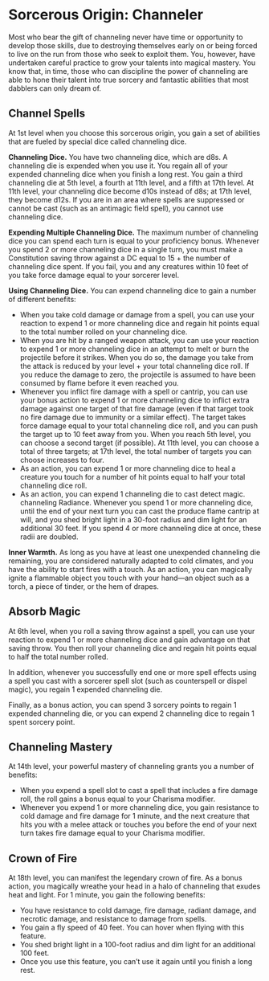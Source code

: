 # Sorcerous Origin: Channeler
Most who bear the gift of channeling never have time or opportunity to develop those skills, due to destroying themselves early on or being forced to live on the run from those who seek to exploit them. You, however, have undertaken careful practice to grow your talents into magical mastery. You know that, in time, those who can discipline the power of channeling are able to hone their talent into true sorcery and fantastic abilities that most dabblers can only dream of.

## Channel Spells
At 1st level when you choose this sorcerous origin, you gain a set of abilities that are fueled by special dice called channeling dice.

**Channeling Dice.** You have two channeling dice, which are d8s. A channeling die is expended when you use it. You regain all of your expended channeling dice when you finish a long rest. You gain a third channeling die at 5th level, a fourth at 11th level, and a fifth at 17th level. At 11th level, your channeling dice become d10s instead of d8s; at 17th level, they become d12s. If you are in an area where spells are suppressed or cannot be cast (such as an antimagic field spell), you cannot use channeling dice.

**Expending Multiple Channeling Dice.** The maximum number of channeling dice you can spend each turn is equal to your proficiency bonus. Whenever you spend 2 or more channeling dice in a single turn, you must make a Constitution saving throw against a DC equal to 15 + the number of channeling dice spent. If you fail, you and any creatures within 10 feet of you take force damage equal to your sorcerer level.

**Using Channeling Dice.** You can expend channeling dice to gain a number of different benefits:
* When you take cold damage or damage from a spell, you can use your reaction to expend 1 or more channeling dice and regain hit points equal to the total number rolled on your channeling dice.
* When you are hit by a ranged weapon attack, you can use your reaction to expend 1 or more channeling dice in an attempt to melt or burn the projectile before it strikes. When you do so, the damage you take from the attack is reduced by your level + your total channeling dice roll. If you reduce the damage to zero, the projectile is assumed to have been consumed by flame before it even reached you.
* Whenever you inflict fire damage with a spell or cantrip, you can use your bonus action to expend 1 or more channeling dice to inflict extra damage against one target of that fire damage (even if that target took no fire damage due to immunity or a similar effect). The target takes force damage equal to your total channeling dice roll, and you can push the target up to 10 feet away from you. When you reach 5th level, you can choose a second target (if possible). At 11th level, you can choose a total of three targets; at 17th level, the total number of targets you can choose increases to four.
* As an action, you can expend 1 or more channeling dice to heal a creature you touch for a number of hit points equal to half your total channeling dice roll.
* As an action, you can expend 1 channeling die to cast detect magic.
channeling Radiance. Whenever you spend 1 or more channeling dice, until the end of your next turn you can cast the produce flame cantrip at will, and you shed bright light in a 30-foot radius and dim light for an additional 30 feet. If you spend 4 or more channeling dice at once, these radii are doubled.

**Inner Warmth.** As long as you have at least one unexpended channeling die remaining, you are considered naturally adapted to cold climates, and you have the ability to start fires with a touch. As an action, you can magically ignite a flammable object you touch with your hand—an object such as a torch, a piece of tinder, or the hem of drapes.

## Absorb Magic
At 6th level, when you roll a saving throw against a spell, you can use your reaction to expend 1 or more channeling dice and gain advantage on that saving throw. You then roll your channeling dice and regain hit points equal to half the total number rolled.

In addition, whenever you successfully end one or more spell effects using a spell you cast with a sorcerer spell slot (such as counterspell or dispel magic), you regain 1 expended channeling die.

Finally, as a bonus action, you can spend 3 sorcery points to regain 1 expended channeling die, or you can expend 2 channeling dice to regain 1 spent sorcery point.

## Channeling Mastery
At 14th level, your powerful mastery of channeling grants you a number of benefits:
* When you expend a spell slot to cast a spell that includes a fire damage roll, the roll gains a bonus equal to your Charisma modifier.
* Whenever you expend 1 or more channeling dice, you gain resistance to cold damage and fire damage for 1 minute, and the next creature that hits you with a melee attack or touches you before the end of your next turn takes fire damage equal to your Charisma modifier.

## Crown of Fire
At 18th level, you can manifest the legendary crown of fire. As a bonus action, you magically wreathe your head in a halo of channeling that exudes heat and light. For 1 minute, you gain the following benefits:
* You have resistance to cold damage, fire damage, radiant damage, and necrotic damage, and resistance to damage from spells.
* You gain a fly speed of 40 feet. You can hover when flying with this feature.
* You shed bright light in a 100-foot radius and dim light for an additional 100 feet.
* Once you use this feature, you can’t use it again until you finish a long rest.
